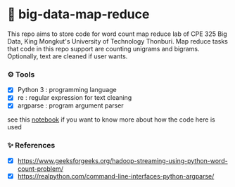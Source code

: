 # 💬 big-data-map-reduce
This repo aims to store code for word count map reduce lab of CPE 325 Big Data, King Mongkut's University of Technology Thonburi. Map reduce tasks that code in this repo support are counting unigrams and bigrams. Optionally, text are cleaned if user wants.

### :gear: Tools
- [x] Python 3 : programming language
- [x] re : regular expression for text cleaning
- [x] argparse : program argument parser

see this [notebook](https://github.com/ppkgtmm/big-data/blob/main/Lecture%206%20-%20Hadoop%20MapReduce/Exercise.ipynb) if you want to know more about how the code here is used

### :sparkles: References
- [x] https://www.geeksforgeeks.org/hadoop-streaming-using-python-word-count-problem/
- [x] https://realpython.com/command-line-interfaces-python-argparse/ 

